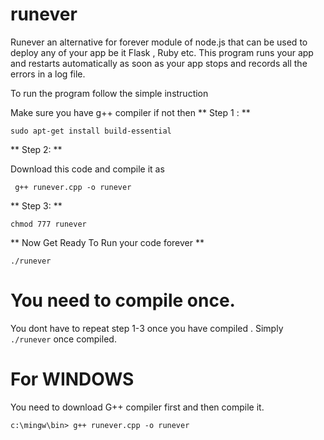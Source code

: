 # runever
Runever an alternative for forever module of node.js that can be used to deploy any of your app be it Flask , Ruby etc.   This program runs your app and restarts automatically as soon as your app stops and records all the errors in a log file.

To run the program follow the simple instruction 

Make sure you have g++ compiler if not then 
** Step 1 : **
```
sudo apt-get install build-essential
```
** Step 2: **

Download this code and compile it as 

```
 g++ runever.cpp -o runever
```

** Step 3: **
```
chmod 777 runever
```

** Now Get Ready To Run your code forever **
```
./runever
```
# You need to compile once.
You dont have to repeat step 1-3 once you have compiled .
Simply 
``` ./runever``` once compiled.

# For WINDOWS

You need to download G++ compiler first and then compile it.
 ```
 c:\mingw\bin> g++ runever.cpp -o runever

